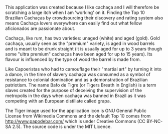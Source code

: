 This application was created because I like cachaça and I will therefore be scratching a large itch when I am 'working' on it. Finding the Top 10 Brazilian Cachaças by crowdsourcing their discovery and rating system also means Cachaça lovers everywhere can easily find out what fellow aficionados are passionate about.</p>
Cachaça, like rum, has two varieties: unaged (white) and aged (gold). Gold cachaça, usually seen as the "premium" variety, is aged in wood barrels and is meant to be drunk straight (it is usually aged for up to 3 years though some "ultra premium" cachaças have been aged for up to 15 years). Its flavour is influenced by the type of wood the barrel is made from.

Like Capoeristas who had to camouflage their "martial art" by turning it into a dance, in the time of slavery cachaça was consumed as a symbol of resistance to colonial domination and as a demonstration of Brazilian patriotism. The name Bafo de Tigre (or Tigers Breath in English) is a term slaves created for the purpose of deceiving the supervision of the metropolis in the days when cachaça was banned in Brazil as it was competing with an European distillate called grapa.

The Tiger image used for the application icon is GNU General Public License from Wikimedia Commons and the default Top 10 comes from http://www.papodebar.com/ which is under  Creative Commons (CC BY-NC-SA 2.5). The source code is under the MIT Licence.

